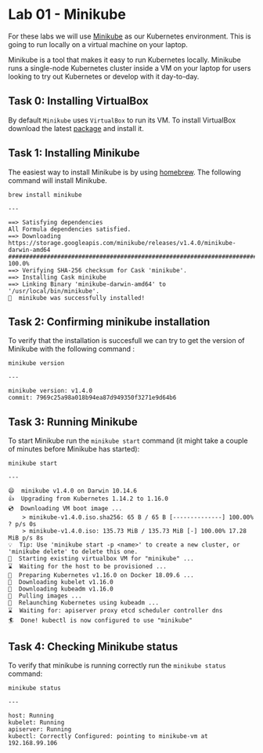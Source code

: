 # Lab 01 - Minikube

For these labs we will use [Minikube](https://github.com/kubernetes/minikube) as our Kubernetes environment. This is
going to run locally on a virtual machine on your laptop.

Minikube is a tool that makes it easy to run Kubernetes locally. Minikube runs a 
single-node Kubernetes cluster inside a VM on your laptop for users looking to 
try out Kubernetes or develop with it day-to-day.

## Task 0: Installing VirtualBox

By default `Minikube` uses `VirtualBox` to run its VM.  To install VirtualBox 
download the latest [package](https://download.virtualbox.org/virtualbox/6.0.12/VirtualBox-6.0.12-133076-OSX.dmg) 
and install it.


## Task 1: Installing Minikube

The easiest way to install Minikube is by using [homebrew](https://brew.sh/). The 
following command will install Minikube.

```
brew install minikube

---

==> Satisfying dependencies
All Formula dependencies satisfied.
==> Downloading https://storage.googleapis.com/minikube/releases/v1.4.0/minikube-darwin-amd64
######################################################################## 100.0%
==> Verifying SHA-256 checksum for Cask 'minikube'.
==> Installing Cask minikube
==> Linking Binary 'minikube-darwin-amd64' to '/usr/local/bin/minikube'.
🍺  minikube was successfully installed!
```

## Task 2: Confirming minikube installation

To verify that the installation is succesfull we can try to get the version of
Minikube with the following command :

```
minikube version

---

minikube version: v1.4.0
commit: 7969c25a98a018b94ea87d949350f3271e9d64b6
```

## Task 3: Running Minikube

To start Minikube run the `minikube start` command (it might take a couple of 
minutes before Minikube has started):

```
minikube start

---

😄  minikube v1.4.0 on Darwin 10.14.6
👍  Upgrading from Kubernetes 1.14.2 to 1.16.0
💿  Downloading VM boot image ...
    > minikube-v1.4.0.iso.sha256: 65 B / 65 B [--------------] 100.00% ? p/s 0s
    > minikube-v1.4.0.iso: 135.73 MiB / 135.73 MiB [-] 100.00% 17.28 MiB p/s 8s
💡  Tip: Use 'minikube start -p <name>' to create a new cluster, or 'minikube delete' to delete this one.
🔄  Starting existing virtualbox VM for "minikube" ...
⌛  Waiting for the host to be provisioned ...
🐳  Preparing Kubernetes v1.16.0 on Docker 18.09.6 ...
💾  Downloading kubelet v1.16.0
💾  Downloading kubeadm v1.16.0
🚜  Pulling images ...
🔄  Relaunching Kubernetes using kubeadm ...
⌛  Waiting for: apiserver proxy etcd scheduler controller dns
🏄  Done! kubectl is now configured to use "minikube"
```

## Task 4: Checking Minikube status

To verify that minikube is running correctly run the `minikube status` command:

```
minikube status

---

host: Running
kubelet: Running
apiserver: Running
kubectl: Correctly Configured: pointing to minikube-vm at 192.168.99.106
```
